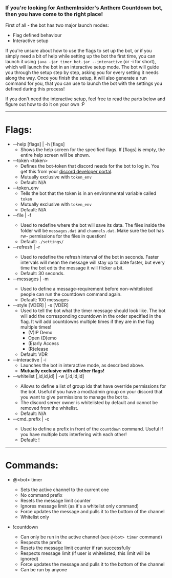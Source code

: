 ### If you're looking for AnthemInsider's Anthem Countdown bot, then you have come to the right place!

First of all - the bot has two major launch modes:
- Flag defined behaviour
- Interactive setup

If you're unsure about how to use the flags to set up the bot, or if you simply need a bit of help while setting up the bot the first time, you can launch it using `java -jar timer_bot.jar --interactive` (or -i for short), which will launch the bot in an interactive setup mode. The bot will guide you through the setup step by step, asking you for every setting it needs along the way. Once you finish the setup, it will also generate a run command for you, that you can use to launch the bot with the settings you defined during this process!

If you don't need the interactive setup, feel free to read the parts below and figure out how to do it on your own :P

--------

# Flags:
- --help [flags] | -h [flags]
  * Shows the help screen for the specified flags. If [flags] is empty, the entire help screen will be shown.
- --token \<token\>
  * Defines the bot-token that discord needs for the bot to log in. You get this from your [discord developer portal](https://discordapp.com/developers/applications/).
  * Mutually exclusive with `token_env`
  * Default: N/A
- --token_env
  * Tells the bot that the token is in an environmental variable called `token`
  * Mutually exclusive with `token_env`
  * Default: N/A
- --file <path> | -f <path>
  * Used to redefine where the bot will save its data. The files inside the folder will be `messages.dat` and `channels.dat`. Make sure the bot has rw- permissions for the files in question!
  * Default: `./settings/`
- --refresh <time> | -r <time>
  * Used to redefine the refresh interval of the bot in seconds. Faster intervals will mean the message will stay up to date faster, but every time the bot edits the message it will flicker a bit.
  * Default: 30 seconds.
- --messages <amount> | -m <amount>
  * Used to define a message-requirement before non-whitelisted people can run the countdown command again.
  * Default: 100 messages
- --style [VDER] | -s [VDER]
  * Used to tell the bot what the timer message should look like. The bot will add the corresponding countdown in the order specified in the flag. It will add countdowns multiple times if they are in the flag multiple times! 
    - (V)IP Demo 
    - Open (D)emo 
    - (E)arly Access 
    - (R)elease 
  * Default: VDR
- --interactive | -i
  * Launches the bot in interactive mode, as described above.
  * **Mutually exclusive with all other flags!**
- --whitelist <id>[,id,id,id] | -w <id>[,id,id,id]
  * Allows to define a list of group ids that have override permissions for the bot. Useful if you have a mod/admin group on your discord that you want to give permissions to manage the bot to.
  * The discord server owner is whitelisted by default and cannot be removed from the whitelist.
  * Default: N/A
- --cmd_prefix <prefix> | -c <prefix>
  * Used to define a prefix in front of the `countdown` command. Useful if you have multiple bots interfering with each other!
  * Default: !

-----

# Commands:

- @\<bot\> timer
  * Sets the active channel to the current one
  * No command prefix
  * Resets the message limit counter
  * Ignores message limit (as it's a whitelist only command)
  * Force updates the message and pulls it to the bottom of the channel
  * Whitelist only
  
- !countdown
  * Can only be run in the active channel (see `@<bot> timer` command)
  * Respects the prefix
  * Resets the message limit counter if ran successfully
  * Respects message limit (if user is whitelisted, this limit will be ignored)
  * Force updates the message and pulls it to the bottom of the channel
  * Can be run by anyone
 
